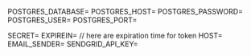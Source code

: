 POSTGRES_DATABASE=
POSTGRES_HOST=
POSTGRES_PASSWORD=
POSTGRES_USER=
POSTGRES_PORT=

SECRET=
EXPIREIN= // here are expiration time for token 
HOST=
EMAIL_SENDER=
SENDGRID_API_KEY=